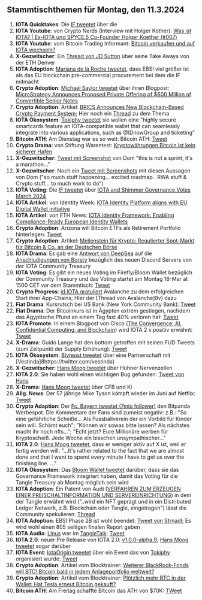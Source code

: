 ## Stammtischthemen für Montag, den 11.3.2024

1. **IOTA Quicktakes**: Die [IF tweetet](https://x.com/iota/status/1764591662137831894?s=20) über die []()
2. **IOTA Youtube**: von Crypto Nerds (Interview mit Holger Köther): [Was ist IOTA? | Ex-IOTA und SPYCE.5 Co-Founder Holger Koether (#007)](https://www.youtube.com/watch?v=Q14moOmDVu0)
3. **IOTA Youtube**: vom Bitcoin Trading Informant: [Bitcoin verkaufen und auf IOTA wechseln?](https://www.youtube.com/watch?v=-vOEYAQGKrE&t=385s)
4. **X-Gezwitscher**: Ein [Thread von JD Sutton](https://x.com/Deep_Sea_Iotan/status/1764756871007605096?s=20) über seine Take Aways von der ETH Denver
5. **IOTA Adoption**: [Mariana de la Roche tweetet](https://x.com/Marianadlrw/status/1764775361055723936?s=20), dass EBSI viel größer ist als das EU blockchain pre-commercial procurement bei dem die IF mitmacht
6. **Crypto Adoption**: [Michael Saylor tweetet](https://x.com/saylor/status/1764758591985058146?s=20) über ihren Blogpost: [MicroStrategy Announces Proposed Private Offering of $600 Million of Convertible Senior Notes](https://www.microstrategy.com/press/microstrategy-announces-proposed-private-offering-of-600-million-of-convertible-senior-notes_03-04-2024)
7. **Crypto Adoption**: Artikel: [BRICS Announces New Blockchain-Based Crypto Payment System](https://watcher.guru/news/brics-announces-new-blockchain-based-crypto-payment-system); Hier noch ein [Thread](https://x.com/CryptoKingKeyur/status/1764925763113853383?s=20) zu dem Thema
8. **IOTA Ökosystem**: [Tokiphy tweetet](https://x.com/tokiphy/status/1764938913997549787?s=20) sie wollen eine "highly secure smartcards feature an IOTA-compatible wallet that can seamlessly integrate into various applications, such as @IDnowGroup and ticketing"
9. **Bitcoin ATH**: Am Dienstag war es so weit: Bitcoin ATH: [Tweet](https://x.com/BitcoinMagazine/status/1765030286704722180?s=20)
10. **Crypto Drama**: von Stiftung Warentest: [Kryptowährungen Bitcoin ist kein sicherer Hafen](https://www.test.de/Kryptowaehrungen-Bitcoin-ist-kein-sicherer-Hafen-5963028-0/)
11. **X-Gezwitscher**: [Tweet mit Screenshot](https://x.com/TangleverseWeb/status/1667436846496768002?s=20) von Dom "this is not a sprint, it's a marathon..."
12. **X-Gezwitscher**: Noch ein [Tweet mit Screenshots](https://x.com/unseriouscandle/status/1765475234226811390?s=20) mit diesen Aussagen von Dom ("so much stuff happening... excited roadmap.. RWA stuff & Crypto stuff... to much work to do")
13. **IOTA Voting**: Die [IF tweetet](https://x.com/iota/status/1765348673603445020?s=20) über [IOTA and Shimmer Governance Votes March 2024](https://blog.iota.org/governance-votes-march-2024/)
14. **IOTA Artikel**: von Identity Week: [IOTA Identity Platform aligns with EU Digital Wallet initiative](https://identityweek.net/iota-identity-platform-aligns-with-eu-digital-wallet-initiative/)
15. **IOTA Artikel**: von ETH News: [IOTA Identity Framework: Enabling Compliance-Ready European Identity Wallets](https://www.ethnews.com/iota-identity-framework-enabling-compliance-ready-european-identity-wallets/?feed_id=4481&_unique_id=65e85befc3ba9)
16. **Crypto Adoption**: Arizona will Bitcoin ETFs als Retirement Portfolio hinterlegen: [Tweet](https://x.com/BitcoinMagazine/status/1765398563138199893?s=20)
17. **Crypto Adoption**: Artikel: [Meilenstein für Krypto: Regulierter Spot-Markt für Bitcoin & Co. an der Deutschen Börse](https://www.it-times.de/news/meilenstein-fuer-krypto-regulierter-spot-markt-fuer-bitcoin-co-an-der-deutschen-boerse-158743/)
18. **IOTA Drama**: Es gab eine [Antwort von DeepSea](https://x.com/tangle_talk/status/1765458241155178884?s=20) auf die [Anschludigungen von Borsty](https://x.com/tangle_talk/status/1765458241155178884?s=20) bezüglich des neuen Discord Servers von der IOTA Community Treasury
19. **IOTA Voting**: Es gibt ein neues Voting im Firefly/Bloom Wallet bezüglich der Community Treasury und das Voting startet am Montag 18-Mar at 1500 CET  vor dem Stammtisch: [Tweet](https://x.com/TangleTreasury/status/1765438700966543800?s=20)
20. **Crypto Progress**: [id.IOTA gratuliert](https://x.com/id_iota/status/1765445493318926686?s=20) Avalanche zu dem erfolgreichen Start ihrer App-Chains; Hier der [Thread von Avalanche]8v) dazu
21. **Fiat Drama**: Kursrutsch bei US Bank (New York Community Bank): [Tweet](https://x.com/WatcherGuru/status/1765433105077121514?s=20)
22. **Fiat Drama**: Der Bitcoinkurs ist in Ägypten extrem gestiegen, nachdem das Ägyptische Pfund an einem Tag fast 40% verloren hat: [Tweet](https://x.com/investors_keep/status/1765640895532048595?s=20)
23. **IOTA Promote**: In einem Blogpost von Cisco ([The Convergence: AI, Confidential Computing, and Blockchain](https://blogs.cisco.com/analytics-automation/the-convergence-ai-confidential-computing-and-blockchain)) wird IOTA 2 x positiv erwähnt: [Tweet](https://x.com/KryptoniteAli/status/1765502235281092850?s=20)
24. **X-Drama**: Guido Lange hat den bottom getroffen mit seinen FUD Tweets (zum Zeitpunkt der Supply Erhöhung): [Tweet](https://x.com/Vrom14286662/status/1765679531526893661?s=20)
25. **IOTA Ökosystem**: [Bivreost tweetet](https://x.com/bivreost/status/1765622014969094342?s=20) über eine Partnerschaft mit [Vestinda]8https://twitter.com/vestinda)
26. **X-Gezwitscher**: [Hans Moog tweetet](https://x.com/hus_qy/status/1765714824107892763?s=20) über Hühner Nervenzellen
27. **IOTA 2.0**: Sie haben wohl einen wichtigen Bug gefunden: [Tweet von Hans](https://x.com/hus_qy/status/1765751533071671427?s=20)
28. **X-Drama**: [Hans Moog tweetet](https://x.com/hus_qy/status/1765743484823093725?s=20) über CFB und Ki
29. **Allg. News**: Der 57 jährige Mike Tyson kämpft wieder im Juni auf Netflix: [Tweet](https://x.com/netflix/status/1765739805919334657?s=20)
30. **Crypto Adaption**: Der [Fc. Bayern tweetet (7mio follower)](https://x.com/FCBayern/status/1765757730722029765?s=20) den Bitpanda Werbespot. Die Kommentare der Fans sind zumeist negativ: z.B.: "So eine gefährliche Scheiße... Als Fussballverein der ein Vorbild für Kinder sein will. Schämt euch"; "Können wir sowas bitte lassen? Als nächstes macht ihr noch nfts..."; "Echt jetzt? Eure Millionäre werben für Kryptoscheiß. Jede Woche ein bisschen unsympathischer..."
31. **IOTA 2.0**: [Hans Moog tweetet](https://x.com/hus_qy/status/1765886534606090673?s=20), dass er weniger aktiv auf X ist, weil er fertig werden will: "...It's rather related to the fact that we are almost done and that I want to spend every minute I have to get us over the finishing line. ..."
32. **IOTA Ökosystem**: Das [Bloom Wallet tweetet](https://x.com/bloomwalletio/status/1765807424827519049?s=20) darüber, dass sie das Governance Framework integriert haben, damit das Voting für die Tangle Treasury ab Montag möglich sein wird
33. **IOTA Adoption**: Ein Patent von Audi ([VERFAHREN ZUM ERZEUGEN EINER FREISCHALTINFORMATION UND SERVEREINRICHTUNG](https://worldwide.espacenet.com/patent/search/family/089905567/publication/DE102022122126A1?q=pn%3DDE102022122126A1)) in dem der Tangle erwähnt wird ("..wird ein NFT geprägt und in ein Distributed Ledger Network, z.B. Blockchain oder Tangle, eingetragen") lässt die Community spekulieren: [Thread](https://x.com/Salimasbegum/status/1765808820989599756?s=20)
34. **IOTA Adoption**: EBSI Phase 2B ist wohl beendet: [Tweet von Strnadl](https://x.com/archimate/status/1766007983438221758?s=20); Es wird wohl einen 805 seitigen finalen Report geben
35. **IOTA Audio**: [Linus](https://twitter.com/LinusNaumann) war im [TangleTalk](https://twitter.com/tangle_talk): [Tweet](https://x.com/tangle_talk/status/1766009331940491707?s=20)
36. **IOTA 2.0**: neuer Pre Release von IOTA 2.0: [v1.0.0-alpha.9](https://github.com/iotaledger/iota-core/releases/tag/v1.0.0-alpha.9); [Hans Moog tweetet](https://x.com/hus_qy/status/1766047219956793834?s=20) sogar darüber
37. **IOTA Event**: [IotaOrigin tweetet](https://x.com/origin_iota/status/1766082283281269244?s=20) über ein Event das von [Tokiphy](https://twitter.com/tokiphy) organisiert wurde: [Tweet](https://x.com/tokiphy/status/1766079521101324403?s=20)
38. **Crypto Adoption**: Artikel vom Blocktrainer: [Weiterer BlackRock-Fonds will BTC! Bitcoin bald in jedem Anlageportfolio weltweit?](https://www.blocktrainer.de/weiterer-blackrock-fonds-will-btc-bitcoin-bald-in-jedem-anlageportfolio-weltweit/)
39. **Crypto Adoption**: Artikel vom Blocktrainer: [Plötzlich mehr BTC in der Wallet: Hat Tesla erneut Bitcoin gekauft?](https://www.blocktrainer.de/ploetzlich-mehr-btc-in-der-wallet-hat-tesla-erneut-bitcoin-gekauft/)
40. **Bitcoin ATH**: Am Freitag schaffte Bitcoin das ATH von $70K: [TWeet](https://x.com/BitcoinMagazine/status/1766124566986822023?s=20)

